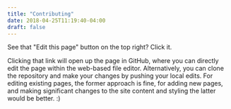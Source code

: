 ```yaml
---
title: "Contributing"
date: 2018-04-25T11:19:40-04:00
draft: false
---
```



See that "Edit this page" button on the top right? Click it.

Clicking that link will open up the page in GitHub, where you can directly edit the page within the web-based file editor. Alternatively, you can clone the repository and make your changes by pushing your local edits. For editing existing pages, the former approach is fine, for adding new pages, and making significant changes to the site content and styling the latter would be better. :)

